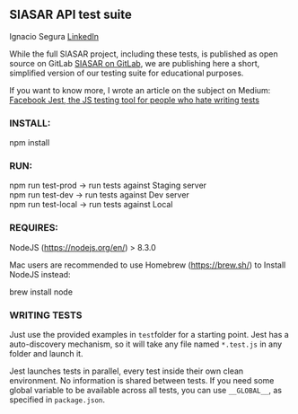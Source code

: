 ## SIASAR API test suite

Ignacio Segura [LinkedIn](https://www.linkedin.com/in/isegura/)

While the full SIASAR project, including these tests, is published as open source on GitLab [SIASAR on GitLab](https://gitlab.com/Admin_Siasar/SIASAR-2.0),
we are publishing here a short, simplified version of our testing suite for educational purposes.

If you want to know more, I wrote an article on the subject on Medium:
[Facebook Jest, the JS testing tool for people who hate writing tests](https://blog.cloudboost.io/first-run-facebook-jest-the-js-testing-tool-for-people-who-hate-writing-tests-30b5bc4b9dd2)

### INSTALL:

npm install

### RUN:

npm run test-prod -> run tests against Staging server  
npm run test-dev -> run tests against Dev server  
npm run test-local -> run tests against Local  

### REQUIRES:

NodeJS (https://nodejs.org/en/) > 8.3.0

Mac users are recommended to use Homebrew (https://brew.sh/) to Install NodeJS instead:

brew install node

### WRITING TESTS

Just use the provided examples in `test`folder for a starting point. Jest has a auto-discovery mechanism, so it will take any file named `*.test.js` in any folder and launch it.

Jest launches tests in parallel, every test inside their own clean environment. No information is shared between tests. If you need some global variable to be available across all tests, you can use `__GLOBAL__`, as specified in `package.json`. 

